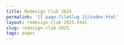 ```yaml
---
title: Redesign Club 2025
permalink: '{{ page.fileSlug }}/index.html'
layout: redesign-club-2025.html
slug: redesign-club-2025
tags: pages
---
```




